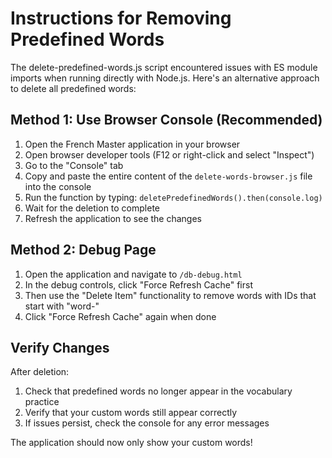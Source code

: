# Instructions for Removing Predefined Words

The delete-predefined-words.js script encountered issues with ES module imports when running directly with Node.js. Here's an alternative approach to delete all predefined words:

## Method 1: Use Browser Console (Recommended)

1. Open the French Master application in your browser
2. Open browser developer tools (F12 or right-click and select "Inspect")
3. Go to the "Console" tab
4. Copy and paste the entire content of the `delete-words-browser.js` file into the console
5. Run the function by typing: `deletePredefinedWords().then(console.log)`
6. Wait for the deletion to complete
7. Refresh the application to see the changes

## Method 2: Debug Page

1. Open the application and navigate to `/db-debug.html`
2. In the debug controls, click "Force Refresh Cache" first
3. Then use the "Delete Item" functionality to remove words with IDs that start with "word-"
4. Click "Force Refresh Cache" again when done

## Verify Changes

After deletion:
1. Check that predefined words no longer appear in the vocabulary practice
2. Verify that your custom words still appear correctly
3. If issues persist, check the console for any error messages

The application should now only show your custom words!